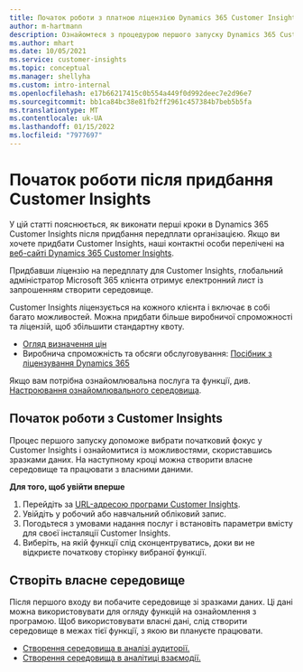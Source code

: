 ```yaml
---
title: Початок роботи з платною ліцензією Dynamics 365 Customer Insights
author: m-hartmann
description: Ознайомтеся з процедурою першого запуску Dynamics 365 Customer Insights та вивчіть доступні можливості.
ms.author: mhart
ms.date: 10/05/2021
ms.service: customer-insights
ms.topic: conceptual
ms.manager: shellyha
ms.custom: intro-internal
ms.openlocfilehash: e17b66217415c0b554a449f0d992deec7e2d96e7
ms.sourcegitcommit: bb1ca84bc38e81fb2ff2961c457384b7beb5b5fa
ms.translationtype: MT
ms.contentlocale: uk-UA
ms.lasthandoff: 01/15/2022
ms.locfileid: "7977697"
---
```

# <a name="get-started-after-purchasing-customer-insights"></a>Початок роботи після придбання Customer Insights

У цій статті пояснюється, як виконати перші кроки в Dynamics 365 Customer Insights після придбання передплати організацією. Якщо ви хочете придбати Customer Insights, наші контактні особи перелічені на [веб-сайті Dynamics 365 Customer Insights](https://dynamics.microsoft.com/ai/customer-insights/). 

Придбавши ліцензію на передплату для Customer Insights, глобальний адміністратор Microsoft 365 клієнта отримує електронний лист із запрошенням створити середовище. 

Customer Insights ліцензується на кожного клієнта і включає в собі багато можливостей. Можна придбати більше виробничої спроможності та ліцензій, щоб збільшити стандартну квоту. 
- [Огляд визначення цін](https://dynamics.microsoft.com/ai/customer-insights/pricing/)
- Виробнича спроможність та обсяги обслуговування: [Посібник з ліцензування Dynamics 365](https://go.microsoft.com/fwlink/?LinkId=866544)

Якщо вам потрібна ознайомлювальна послуга та функції, див. [Настроювання ознайомлювального середовища](trial-signup.md).

## <a name="start-with-customer-insights"></a>Початок роботи з Customer Insights

Процес першого запуску допоможе вибрати початковий фокус у Customer Insights і ознайомитися із можливостями, скориставшись зразками даних. На наступному кроці можна створити власне середовище та працювати з власними даними.

**Для того, щоб увійти вперше**

1. Перейдіть за [URL-адресою програми Customer Insights](https://home.ci.ai.dynamics.com).
1. Увійдіть у робочий або навчальний обліковий запис. 
1. Погодьтеся з умовами надання послуг і встановіть параметри вмісту для своєї інсталяції Customer Insights.
1. Виберіть, на якій функції слід сконцентруватись, доки ви не відкриєте початкову сторінку вибраної функції.

## <a name="create-your-own-environment"></a>Створіть власне середовище

Після першого входу ви побачите середовище зі зразками даних. Ці дані можна використовувати для огляду функцій на ознайомлення з програмою. Щоб використовувати власні дані, слід створити середовище в межах тієї функції, з якою ви плануєте працювати.

- [Створення середовища в аналізі аудиторії.](audience-insights/get-started-paid.md)
- [Створення середовища в аналітиці взаємодії.](engagement-insights/create-new-environment.md) 



